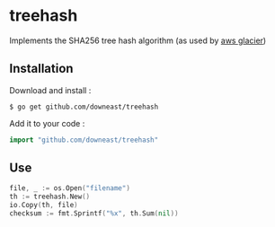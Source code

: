 # treehash

Implements the SHA256 tree hash algorithm (as used by [aws glacier](https://docs.aws.amazon.com/amazonglacier/latest/dev/checksum-calculations.html))

## Installation

Download and install :

```
$ go get github.com/downeast/treehash
```

Add it to your code :

```go
import "github.com/downeast/treehash"
```

## Use

```go
file, _ := os.Open("filename")
th := treehash.New()
io.Copy(th, file)
checksum := fmt.Sprintf("%x", th.Sum(nil))
```